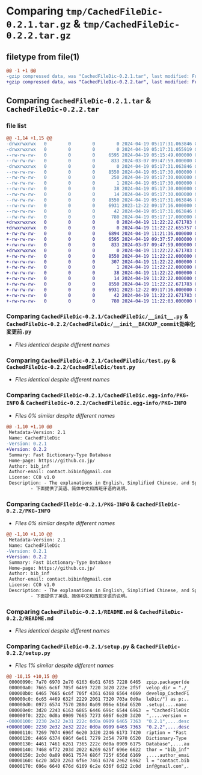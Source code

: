 # Comparing `tmp/CachedFileDic-0.2.1.tar.gz` & `tmp/CachedFileDic-0.2.2.tar.gz`

## filetype from file(1)

```diff
@@ -1 +1 @@
-gzip compressed data, was "CachedFileDic-0.2.1.tar", last modified: Fri Apr 19 05:17:31 2024, max compression
+gzip compressed data, was "CachedFileDic-0.2.2.tar", last modified: Fri Apr 19 11:22:22 2024, max compression
```

## Comparing `CachedFileDic-0.2.1.tar` & `CachedFileDic-0.2.2.tar`

### file list

```diff
@@ -1,14 +1,15 @@
-drwxrwxrwx   0        0        0        0 2024-04-19 05:17:31.063846 CachedFileDic-0.2.1/
-drwxrwxrwx   0        0        0        0 2024-04-19 05:17:31.055919 CachedFileDic-0.2.1/CachedFileDic/
--rw-rw-rw-   0        0        0     6595 2024-04-19 05:15:49.000000 CachedFileDic-0.2.1/CachedFileDic/__init__.py
--rw-rw-rw-   0        0        0      833 2024-03-07 09:47:59.000000 CachedFileDic-0.2.1/CachedFileDic/test.py
-drwxrwxrwx   0        0        0        0 2024-04-19 05:17:31.063846 CachedFileDic-0.2.1/CachedFileDic.egg-info/
--rw-rw-rw-   0        0        0     8550 2024-04-19 05:17:30.000000 CachedFileDic-0.2.1/CachedFileDic.egg-info/PKG-INFO
--rw-rw-rw-   0        0        0      250 2024-04-19 05:17:30.000000 CachedFileDic-0.2.1/CachedFileDic.egg-info/SOURCES.txt
--rw-rw-rw-   0        0        0        1 2024-04-19 05:17:30.000000 CachedFileDic-0.2.1/CachedFileDic.egg-info/dependency_links.txt
--rw-rw-rw-   0        0        0       38 2024-04-19 05:17:30.000000 CachedFileDic-0.2.1/CachedFileDic.egg-info/requires.txt
--rw-rw-rw-   0        0        0       14 2024-04-19 05:17:30.000000 CachedFileDic-0.2.1/CachedFileDic.egg-info/top_level.txt
--rw-rw-rw-   0        0        0     8550 2024-04-19 05:17:31.063846 CachedFileDic-0.2.1/PKG-INFO
--rw-rw-rw-   0        0        0     6931 2023-12-22 09:17:16.000000 CachedFileDic-0.2.1/README.md
--rw-rw-rw-   0        0        0       42 2024-04-19 05:17:31.063846 CachedFileDic-0.2.1/setup.cfg
--rw-rw-rw-   0        0        0      780 2024-04-19 05:17:17.000000 CachedFileDic-0.2.1/setup.py
+drwxrwxrwx   0        0        0        0 2024-04-19 11:22:22.671783 CachedFileDic-0.2.2/
+drwxrwxrwx   0        0        0        0 2024-04-19 11:22:22.655757 CachedFileDic-0.2.2/CachedFileDic/
+-rw-rw-rw-   0        0        0     6894 2024-04-19 11:21:36.000000 CachedFileDic-0.2.2/CachedFileDic/__init__.py
+-rw-rw-rw-   0        0        0     6595 2024-04-19 09:37:57.000000 CachedFileDic-0.2.2/CachedFileDic/__init__BACKUP_commit効率化変更前.py
+-rw-rw-rw-   0        0        0      833 2024-03-07 09:47:59.000000 CachedFileDic-0.2.2/CachedFileDic/test.py
+drwxrwxrwx   0        0        0        0 2024-04-19 11:22:22.671783 CachedFileDic-0.2.2/CachedFileDic.egg-info/
+-rw-rw-rw-   0        0        0     8550 2024-04-19 11:22:22.000000 CachedFileDic-0.2.2/CachedFileDic.egg-info/PKG-INFO
+-rw-rw-rw-   0        0        0      307 2024-04-19 11:22:22.000000 CachedFileDic-0.2.2/CachedFileDic.egg-info/SOURCES.txt
+-rw-rw-rw-   0        0        0        1 2024-04-19 11:22:22.000000 CachedFileDic-0.2.2/CachedFileDic.egg-info/dependency_links.txt
+-rw-rw-rw-   0        0        0       38 2024-04-19 11:22:22.000000 CachedFileDic-0.2.2/CachedFileDic.egg-info/requires.txt
+-rw-rw-rw-   0        0        0       14 2024-04-19 11:22:22.000000 CachedFileDic-0.2.2/CachedFileDic.egg-info/top_level.txt
+-rw-rw-rw-   0        0        0     8550 2024-04-19 11:22:22.671783 CachedFileDic-0.2.2/PKG-INFO
+-rw-rw-rw-   0        0        0     6931 2023-12-22 09:17:16.000000 CachedFileDic-0.2.2/README.md
+-rw-rw-rw-   0        0        0       42 2024-04-19 11:22:22.671783 CachedFileDic-0.2.2/setup.cfg
+-rw-rw-rw-   0        0        0      780 2024-04-19 11:22:03.000000 CachedFileDic-0.2.2/setup.py
```

### Comparing `CachedFileDic-0.2.1/CachedFileDic/__init__.py` & `CachedFileDic-0.2.2/CachedFileDic/__init__BACKUP_commit効率化変更前.py`

 * *Files identical despite different names*

### Comparing `CachedFileDic-0.2.1/CachedFileDic/test.py` & `CachedFileDic-0.2.2/CachedFileDic/test.py`

 * *Files identical despite different names*

### Comparing `CachedFileDic-0.2.1/CachedFileDic.egg-info/PKG-INFO` & `CachedFileDic-0.2.2/CachedFileDic.egg-info/PKG-INFO`

 * *Files 0% similar despite different names*

```diff
@@ -1,10 +1,10 @@
 Metadata-Version: 2.1
 Name: CachedFileDic
-Version: 0.2.1
+Version: 0.2.2
 Summary: Fast Dictionary-Type Database
 Home-page: https://github.co.jp/
 Author: bib_inf
 Author-email: contact.bibinf@gmail.com
 License: CC0 v1.0
 Description: - The explanations in English, Simplified Chinese, and Spanish are provided below.
         - 下面提供了英语、简体中文和西班牙语的说明。
```

### Comparing `CachedFileDic-0.2.1/PKG-INFO` & `CachedFileDic-0.2.2/PKG-INFO`

 * *Files 0% similar despite different names*

```diff
@@ -1,10 +1,10 @@
 Metadata-Version: 2.1
 Name: CachedFileDic
-Version: 0.2.1
+Version: 0.2.2
 Summary: Fast Dictionary-Type Database
 Home-page: https://github.co.jp/
 Author: bib_inf
 Author-email: contact.bibinf@gmail.com
 License: CC0 v1.0
 Description: - The explanations in English, Simplified Chinese, and Spanish are provided below.
         - 下面提供了英语、简体中文和西班牙语的说明。
```

### Comparing `CachedFileDic-0.2.1/README.md` & `CachedFileDic-0.2.2/README.md`

 * *Files identical despite different names*

### Comparing `CachedFileDic-0.2.1/setup.py` & `CachedFileDic-0.2.2/setup.py`

 * *Files 1% similar despite different names*

```diff
@@ -10,15 +10,15 @@
 00000090: 7a70 6970 2e70 6163 6b61 6765 7228 6465  zpip.packager(de
 000000a0: 7665 6c6f 705f 6469 7220 3d20 222e 2f5f  velop_dir = "./_
 000000b0: 6465 7665 6c6f 705f 4361 6368 6564 4669  develop_CachedFi
 000000c0: 6c65 4469 632f 2229 2061 7320 703a 0d0a  leDic/") as p:..
 000000d0: 0973 6574 7570 280d 0a09 096e 616d 6520  .setup(....name 
 000000e0: 3d20 2243 6163 6865 6446 696c 6544 6963  = "CachedFileDic
 000000f0: 222c 0d0a 0909 7665 7273 696f 6e20 3d20  ",....version = 
-00000100: 2230 2e32 2e31 222c 0d0a 0909 6465 7363  "0.2.1",....desc
+00000100: 2230 2e32 2e32 222c 0d0a 0909 6465 7363  "0.2.2",....desc
 00000110: 7269 7074 696f 6e20 3d20 2246 6173 7420  ription = "Fast 
 00000120: 4469 6374 696f 6e61 7279 2d54 7970 6520  Dictionary-Type 
 00000130: 4461 7461 6261 7365 222c 0d0a 0909 6175  Database",....au
 00000140: 7468 6f72 203d 2022 6269 625f 696e 6622  thor = "bib_inf"
 00000150: 2c0d 0a09 0961 7574 686f 725f 656d 6169  ,....author_emai
 00000160: 6c20 3d20 2263 6f6e 7461 6374 2e62 6962  l = "contact.bib
 00000170: 696e 6640 676d 6169 6c2e 636f 6d22 2c0d  inf@gmail.com",.
```

